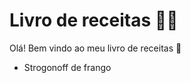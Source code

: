  # Livro de receitas :man_cook:

Olá! Bem vindo ao meu livro de receitas :cookie:

- Strogonoff de frango